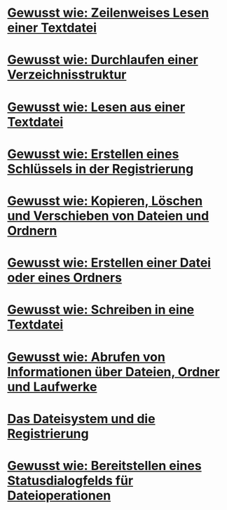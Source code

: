 # [Gewusst wie: Zeilenweises Lesen einer Textdatei](how-to-read-a-text-file-one-line-at-a-time.md)
# [Gewusst wie: Durchlaufen einer Verzeichnisstruktur](how-to-iterate-through-a-directory-tree.md)
# [Gewusst wie: Lesen aus einer Textdatei](how-to-read-from-a-text-file.md)
# [Gewusst wie: Erstellen eines Schlüssels in der Registrierung](how-to-create-a-key-in-the-registry.md)
# [Gewusst wie: Kopieren, Löschen und Verschieben von Dateien und Ordnern](how-to-copy-delete-and-move-files-and-folders.md)
# [Gewusst wie: Erstellen einer Datei oder eines Ordners](how-to-create-a-file-or-folder.md)
# [Gewusst wie: Schreiben in eine Textdatei](how-to-write-to-a-text-file.md)
# [Gewusst wie: Abrufen von Informationen über Dateien, Ordner und Laufwerke](how-to-get-information-about-files-folders-and-drives.md)
# [Das Dateisystem und die Registrierung](file-system-and-the-registry.md)
# [Gewusst wie: Bereitstellen eines Statusdialogfelds für Dateioperationen](how-to-provide-a-progress-dialog-box-for-file-operations.md)
